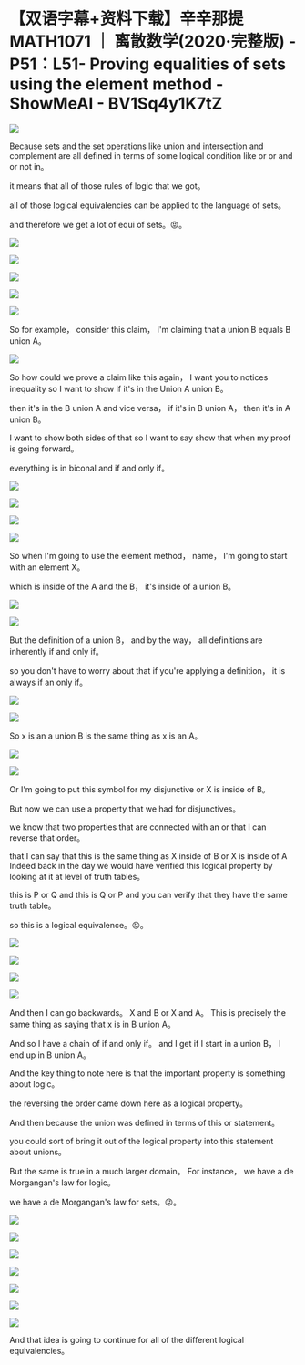 # 【双语字幕+资料下载】辛辛那提 MATH1071 ｜ 离散数学(2020·完整版) - P51：L51- Proving equalities of sets using the element method - ShowMeAI - BV1Sq4y1K7tZ

![](img/359bcc42415fc1c002b2e551fb421f3a_0.png)

Because sets and the set operations like union and intersection and complement are all defined in terms of some logical condition like or or and or not in。

 it means that all of those rules of logic that we got。

 all of those logical equivalencies can be applied to the language of sets。

 and therefore we get a lot of equi of sets。😡。

![](img/359bcc42415fc1c002b2e551fb421f3a_2.png)

![](img/359bcc42415fc1c002b2e551fb421f3a_3.png)

![](img/359bcc42415fc1c002b2e551fb421f3a_4.png)

![](img/359bcc42415fc1c002b2e551fb421f3a_5.png)

![](img/359bcc42415fc1c002b2e551fb421f3a_6.png)

So for example， consider this claim， I'm claiming that a union B equals B union A。



![](img/359bcc42415fc1c002b2e551fb421f3a_8.png)

So how could we prove a claim like this again， I want you to notices inequality so I want to show if it's in the Union A union B。

 then it's in the B union A and vice versa， if it's in B union A， then it's in A union B。

 I want to show both sides of that so I want to say show that when my proof is going forward。

 everything is in biconal and if and only if。

![](img/359bcc42415fc1c002b2e551fb421f3a_10.png)

![](img/359bcc42415fc1c002b2e551fb421f3a_11.png)

![](img/359bcc42415fc1c002b2e551fb421f3a_12.png)

![](img/359bcc42415fc1c002b2e551fb421f3a_13.png)

So when I'm going to use the element method， name， I'm going to start with an element X。

 which is inside of the A and the B， it's inside of a union B。



![](img/359bcc42415fc1c002b2e551fb421f3a_15.png)

![](img/359bcc42415fc1c002b2e551fb421f3a_16.png)

But the definition of a union B， and by the way， all definitions are inherently if and only if。

 so you don't have to worry about that if you're applying a definition， it is always if an only if。



![](img/359bcc42415fc1c002b2e551fb421f3a_18.png)

![](img/359bcc42415fc1c002b2e551fb421f3a_19.png)

So x is an a union B is the same thing as x is an A。



![](img/359bcc42415fc1c002b2e551fb421f3a_21.png)

![](img/359bcc42415fc1c002b2e551fb421f3a_22.png)

Or I'm going to put this symbol for my disjunctive or X is inside of B。

But now we can use a property that we had for disjunctives。

 we know that two properties that are connected with an or that I can reverse that order。

 that I can say that this is the same thing as X inside of B or X is inside of A Indeed back in the day we would have verified this logical property by looking at it at level of truth tables。

 this is P or Q and this is Q or P and you can verify that they have the same truth table。

 so this is a logical equivalence。😡。

![](img/359bcc42415fc1c002b2e551fb421f3a_24.png)

![](img/359bcc42415fc1c002b2e551fb421f3a_25.png)

![](img/359bcc42415fc1c002b2e551fb421f3a_26.png)

![](img/359bcc42415fc1c002b2e551fb421f3a_27.png)

And then I can go backwards。 X and B or X and A。 This is precisely the same thing as saying that x is in B union A。

 And so I have a chain of if and only if。 and I get if I start in a union B， I end up in B union A。

 And the key thing to note here is that the important property is something about logic。

 the reversing the order came down here as a logical property。

 And then because the union was defined in terms of this or statement。

 you could sort of bring it out of the logical property into this statement about unions。

 But the same is true in a much larger domain。 For instance， we have a de Morgangan's law for logic。

 we have a de Morgangan's law for sets。😡。

![](img/359bcc42415fc1c002b2e551fb421f3a_29.png)

![](img/359bcc42415fc1c002b2e551fb421f3a_30.png)

![](img/359bcc42415fc1c002b2e551fb421f3a_31.png)

![](img/359bcc42415fc1c002b2e551fb421f3a_32.png)

![](img/359bcc42415fc1c002b2e551fb421f3a_33.png)

![](img/359bcc42415fc1c002b2e551fb421f3a_34.png)

![](img/359bcc42415fc1c002b2e551fb421f3a_35.png)

And that idea is going to continue for all of the different logical equivalencies。

